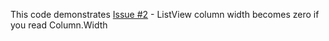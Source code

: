 This code demonstrates [Issue #2](https://github.com/JackTrapper/DelphiBugs/issues/2) - ListView column width becomes zero if you read Column.Width
